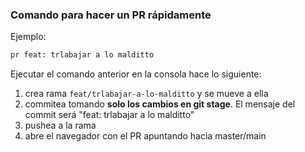 ### Comando para hacer un PR rápidamente

Ejemplo:
```bash
pr feat: trlabajar a lo malditto
```
Ejecutar el comando anterior en la consola hace lo siguiente:
1. crea rama `feat/trlabajar-a-lo-malditto` y se mueve a ella
2. commitea tomando **solo los cambios en git stage**. El mensaje del commit será "feat: trlabajar a lo malditto"
3. pushea a la rama
4. abre el navegador con el PR apuntando hacia master/main
